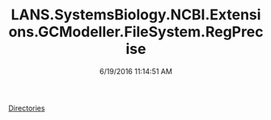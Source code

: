 ﻿---
title: LANS.SystemsBiology.NCBI.Extensions.GCModeller.FileSystem.RegPrecise
date: 6/19/2016 11:14:51 AM
---

[Directories](T-LANS.SystemsBiology.NCBI.Extensions.GCModeller.FileSystem.RegPrecise.Directories.html)
